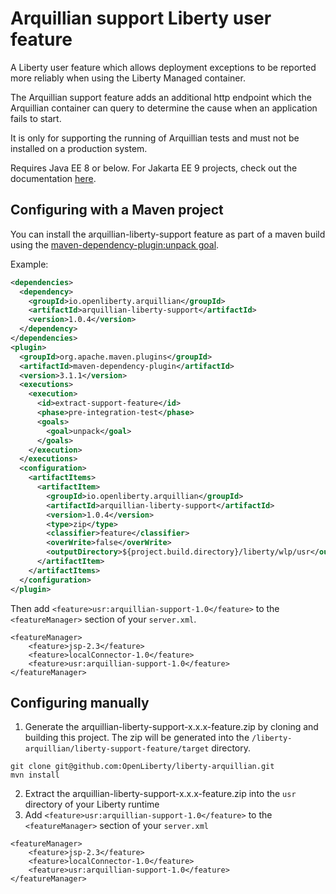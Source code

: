 # Arquillian support Liberty user feature

A Liberty user feature which allows deployment exceptions to be reported more reliably when using the Liberty Managed container.

The Arquillian support feature adds an additional http endpoint which the Arquillian container can query to determine the cause when an application fails to start.

It is only for supporting the running of Arquillian tests and must not be installed on a production system.

Requires Java EE 8 or below. For Jakarta EE 9 projects, check out the documentation [here](JakartaEE9_README.md).

## Configuring with a Maven project

You can install the arquillian-liberty-support feature as part of a maven build using the [maven-dependency-plugin:unpack goal](https://maven.apache.org/plugins/maven-dependency-plugin/unpack-mojo.html).

Example:

```xml
<dependencies>
  <dependency>
    <groupId>io.openliberty.arquillian</groupId>
    <artifactId>arquillian-liberty-support</artifactId>
    <version>1.0.4</version>
  </dependency>
</dependencies>
<plugin>
  <groupId>org.apache.maven.plugins</groupId>
  <artifactId>maven-dependency-plugin</artifactId>
  <version>3.1.1</version>
  <executions>
    <execution>
      <id>extract-support-feature</id>
      <phase>pre-integration-test</phase>
      <goals>
        <goal>unpack</goal>
      </goals>
    </execution>
  </executions>
  <configuration>
    <artifactItems>
      <artifactItem>
        <groupId>io.openliberty.arquillian</groupId>
        <artifactId>arquillian-liberty-support</artifactId>
        <version>1.0.4</version>
        <type>zip</type>
        <classifier>feature</classifier>
        <overWrite>false</overWrite>
        <outputDirectory>${project.build.directory}/liberty/wlp/usr</outputDirectory>
      </artifactItem>
    </artifactItems>
  </configuration>
</plugin>
```

Then add `<feature>usr:arquillian-support-1.0</feature>` to the `<featureManager>` section of your `server.xml`.

```
<featureManager>
    <feature>jsp-2.3</feature>
    <feature>localConnector-1.0</feature>
    <feature>usr:arquillian-support-1.0</feature>
</featureManager>
```

## Configuring manually

1. Generate the arquillian-liberty-support-x.x.x-feature.zip by cloning and building this project. The zip will be generated into the `/liberty-arquillian/liberty-support-feature/target` directory.
```
git clone git@github.com:OpenLiberty/liberty-arquillian.git
mvn install
```
2. Extract the arquillian-liberty-support-x.x.x-feature.zip into the `usr` directory of your Liberty runtime
3. Add `<feature>usr:arquillian-support-1.0</feature>` to the `<featureManager>` section of your `server.xml`
```
<featureManager>
    <feature>jsp-2.3</feature>
    <feature>localConnector-1.0</feature>
    <feature>usr:arquillian-support-1.0</feature>
</featureManager>
```

